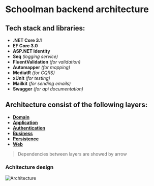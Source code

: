 # Schoolman backend architecture

## Tech stack and libraries:
- **.NET Core 3.1**
- **EF Core 3.0**
- **ASP.NET Identity**
- **Seq** *(logging service)*
- **FluentValidation** *(for validation)*
- **Automapper** *(for mapping)*
- **MediatR** *(for CQRS)*
- **xUnit** *(for testing)*
- **Mailkit** *(for sending emails)*
- **Swagger** *(for api documentation)*





## Architecture consist of the following layers:

 - __[Domain ](./Core/Domain)__ 
 - __[Application ](./Core/Application)__
 - __[Authentication ](./Infrastructure/Authentication)__ 
 - __[Business ](./Infrastructure/Business)__
 - __[Persistence ](./Infrastructure/Persistence)__
 - __[Web ](./Web)__


> Dependencies between layers are showed by arrow


### Achitecture design

![Architecture](https://res.cloudinary.com/dfmpdhjz9/image/upload/v1581490001/Schoolman%20Documentation/Architecture_design_vhmoph.png)